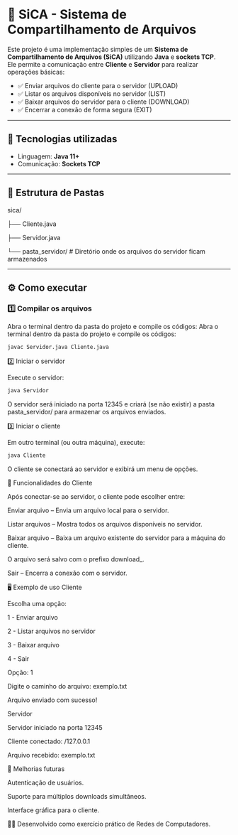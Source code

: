 # 📂 SiCA - Sistema de Compartilhamento de Arquivos

Este projeto é uma implementação simples de um **Sistema de Compartilhamento de Arquivos (SiCA)** utilizando **Java** e **sockets TCP**.  
Ele permite a comunicação entre **Cliente** e **Servidor** para realizar operações básicas:

- ✅ Enviar arquivos do cliente para o servidor (UPLOAD)  
- ✅ Listar os arquivos disponíveis no servidor (LIST)  
- ✅ Baixar arquivos do servidor para o cliente (DOWNLOAD)  
- ✅ Encerrar a conexão de forma segura (EXIT)  

---

## 🚀 Tecnologias utilizadas
- Linguagem: **Java 11+**  
- Comunicação: **Sockets TCP**

---

## 📂 Estrutura de Pastas

sica/

├── Cliente.java

├── Servidor.java

└── pasta_servidor/ # Diretório onde os arquivos do servidor ficam armazenados

---

## ⚙️ Como executar

### 1️⃣ Compilar os arquivos
Abra o terminal dentro da pasta do projeto e compile os códigos:
Abra o terminal dentro da pasta do projeto e compile os códigos:
```bash
javac Servidor.java Cliente.java
```
2️⃣ Iniciar o servidor

Execute o servidor:
```bash
java Servidor
```
O servidor será iniciado na porta 12345 e criará (se não existir) a pasta pasta_servidor/ para armazenar os arquivos enviados.

3️⃣ Iniciar o cliente

Em outro terminal (ou outra máquina), execute:
```bash
java Cliente
```
O cliente se conectará ao servidor e exibirá um menu de opções.

📜 Funcionalidades do Cliente

Após conectar-se ao servidor, o cliente pode escolher entre:

Enviar arquivo – Envia um arquivo local para o servidor.

Listar arquivos – Mostra todos os arquivos disponíveis no servidor.

Baixar arquivo – Baixa um arquivo existente do servidor para a máquina do cliente.

O arquivo será salvo com o prefixo download_.

Sair – Encerra a conexão com o servidor.

🖥️ Exemplo de uso
Cliente

Escolha uma opção:

1 - Enviar arquivo

2 - Listar arquivos no servidor

3 - Baixar arquivo

4 - Sair

Opção: 1

Digite o caminho do arquivo: exemplo.txt

Arquivo enviado com sucesso!

Servidor

Servidor iniciado na porta 12345

Cliente conectado: /127.0.0.1

Arquivo recebido: exemplo.txt

🔮 Melhorias futuras

Autenticação de usuários.

Suporte para múltiplos downloads simultâneos.

Interface gráfica para o cliente.

👨‍💻 Desenvolvido como exercício prático de Redes de Computadores.

